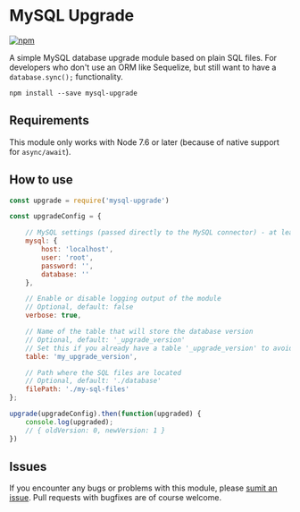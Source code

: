 # MySQL Upgrade
[![npm](https://img.shields.io/npm/v/mysql-upgrade.svg)]()

A simple MySQL database upgrade module based on plain SQL files. For developers who don't use an ORM like Sequelize, but still want to have a `database.sync();` functionality.

```
npm install --save mysql-upgrade
```

## Requirements
This module only works with Node 7.6 or later (because of native support for `async/await`).

## How to use
```Javascript
const upgrade = require('mysql-upgrade')

const upgradeConfig = {

	// MySQL settings (passed directly to the MySQL connector) - at least user, password and database are required
	mysql: {
		host: 'localhost',
		user: 'root',
		password: '',
		database: ''
	},

	// Enable or disable logging output of the module
	// Optional, default: false
	verbose: true,

	// Name of the table that will store the database version
	// Optional, default: '_upgrade_version'
	// Set this if you already have a table '_upgrade_version' to avoid clashing
	table: 'my_upgrade_version',

	// Path where the SQL files are located
	// Optional, default: './database'
	filePath: './my-sql-files'
};

upgrade(upgradeConfig).then(function(upgraded) {
	console.log(upgraded);
	// { oldVersion: 0, newVersion: 1 }
})
```

## Issues
If you encounter any bugs or problems with this module, please [sumit an issue](https://github.com/primetime/node-mysql-upgrade/issues). Pull requests with bugfixes are of course welcome.
